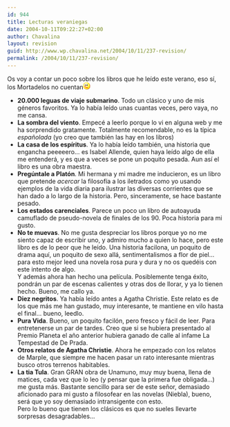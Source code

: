 ```yaml
---
id: 944
title: Lecturas veraniegas
date: 2004-10-11T09:22:27+02:00
author: Chavalina
layout: revision
guid: http://www.wp.chavalina.net/2004/10/11/237-revision/
permalink: /2004/10/11/237-revision/
---
```

Os voy a contar un poco sobre los libros que he le&iacute;do este verano, eso s&iacute;, los Mortadelos no cuentan![emo](/imagenes/emoticonos/guino.gif) 

  * **20.000 leguas de viaje submarino**. Todo un cl&aacute;sico y uno de mis g&eacute;neros favoritos. Ya lo hab&iacute;a le&iacute;do unas cuantas veces, pero vaya, no me cansa.
  * **La sombra del viento**. Empec&eacute; a leerlo porque lo vi en alguna web y me ha sorprendido gratamente. Totalmente recomendable, no es la t&iacute;pica _espa&ntilde;olada_ (yo creo que tambi&eacute;n las hay en los libros)
  * **La casa de los esp&iacute;ritus**. Ya lo hab&iacute;a le&iacute;do tambi&eacute;n, una historia que engancha peeeeero&#8230; es Isabel Allende, quien haya le&iacute;do algo de ella me entender&aacute;, y es que a veces se pone un poquito pesada. Aun as&iacute; el libro es una obra maestra.
  * **Preg&uacute;ntale a Plat&oacute;n**. Mi hermana y mi madre me inducieron, es un libro que pretende _acercar_ la filosof&iacute;a a los iletrados como yo usando ejemplos de la vida diaria para ilustrar las diversas corrientes que se han dado a lo largo de la historia. Pero, sinceramente, se hace bastante pesado.
  * **Los estados carenciales**. Parece un poco un libro de autoayuda camuflado de pseudo-novela de finales de los 90. Poca historia para mi gusto.
  * **No te muevas**. No me gusta despreciar los libros porque yo no me siento capaz de escribir uno, y admiro mucho a quien lo hace, pero este libro es de lo peor que he le&iacute;do. Una historia facilona, un poquito de drama aqu&iacute;, un poquito de sexo all&aacute;, sentimentalismos a flor de piel&#8230; para esto mejor leed una novela rosa pura y dura y no os qued&eacute;is con este intento de algo.  
    Y adem&aacute;s ahora han hecho una pel&iacute;cula. Posiblemente tenga &eacute;xito, pondr&aacute;n un par de escenas calientes y otras dos de llorar, y ya lo tienen hecho. Bueno, me callo ya.
  * **Diez negritos**. Ya hab&iacute;a le&iacute;do antes a Agatha Christie. Este relato es de los que m&aacute;s me han gustado, muy interesante, te mantiene en vilo hasta el final&#8230; bueno, leedlo.
  * **Pura Vida**. Bueno, un poquito facil&oacute;n, pero fresco y f&aacute;cil de leer. Para entretenerse un par de tardes. Creo que si se hubiera presentado al Premio Planeta el a&ntilde;o anterior hubiera ganado de calle al infame La Tempestad de De Prada.
  * **Otros relatos de Agatha Christie**. Ahora he empezado con los relatos de Marple, que siempre me hacen pasar un rato interesante mientras busco otros terrenos habitables.
  * **La tia Tula**. Gran GRAN obra de Unamuno, muy muy buena, llena de matices, cada vez que lo leo (y pensar que la primera fue obligada&#8230;) me gusta m&aacute;s. Bastante sencillo para ser de este se&ntilde;or, demasiado aficionado para mi gusto a filosofear en las novelas (Niebla), bueno, ser&aacute; que yo soy demasiado intransigente con esto.  
    Pero lo bueno que tienen los cl&aacute;sicos es que no sueles llevarte sorpresas desagradables&#8230;